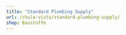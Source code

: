 ```yaml
---
title: "Standard Plumbing Supply"
url: /chula-vista/standard-plumbing-supply/
shop: Baustoffe
---
```

